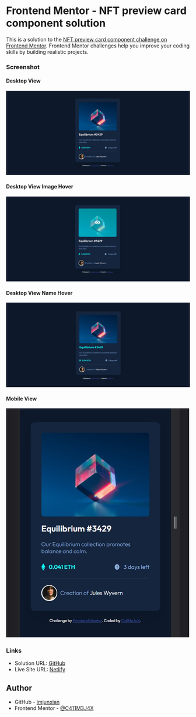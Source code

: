 # Frontend Mentor - NFT preview card component solution

This is a solution to the [NFT preview card component challenge on Frontend Mentor](https://www.frontendmentor.io/challenges/nft-preview-card-component-SbdUL_w0U). Frontend Mentor challenges help you improve your coding skills by building realistic projects.

### Screenshot
#### Desktop View
![](screenshot/Desktop_View.jpg)

#### Desktop View Image Hover
![](screenshot/Desktop_View_Hover.jpg)

#### Desktop View Name Hover
![](screenshot/Desktop_View_Hover_Name.jpg)

#### Mobile View
![](screenshot/Mobile_View.jpg)

### Links

- Solution URL: [GitHub](https://github.com/imjunxian/nft-preview-card-component)
- Live Site URL: [Netlify](https://frontend-mentor-nft-card-project.netlify.app)
## Author

- GitHub - [imjunxian](https://github.com/imjunxian)
- Frontend Mentor - [@C411M3J4X](https://www.frontendmentor.io/profile/C411M3J4X)

